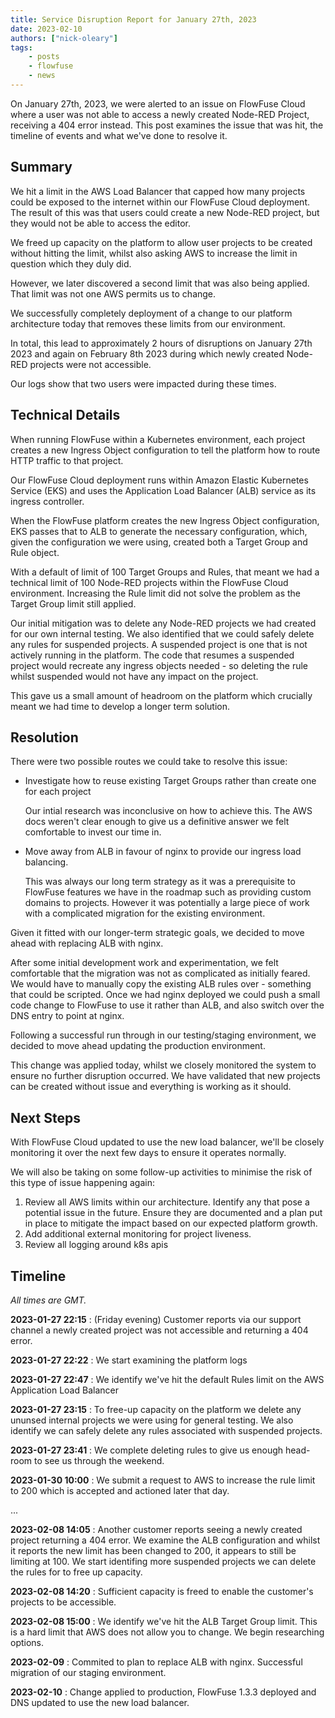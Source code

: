 ```yaml
---
title: Service Disruption Report for January 27th, 2023
date: 2023-02-10
authors: ["nick-oleary"]
tags:
    - posts 
    - flowfuse
    - news
---
```


On January 27th, 2023, we were alerted to an issue on FlowFuse Cloud where a user
was not able to access a newly created Node-RED Project, receiving a 404 error
instead. This post examines the issue that was hit, the timeline of events and
what we've done to resolve it.

<!--more-->

## Summary

We hit a limit in the AWS Load Balancer that capped how many projects could be
exposed to the internet within our FlowFuse Cloud deployment. The result of this
was that users could create a new Node-RED project, but they would not be able
to access the editor.

We freed up capacity on the platform to allow user projects to be created without
hitting the limit, whilst also asking AWS to increase the limit in question which
they duly did.

However, we later discovered a second limit that was also being applied. That limit
was not one AWS permits us to change.

We successfully completely deployment of a change to our platform architecture
today that removes these limits from our environment.

In total, this lead to approximately 2 hours of disruptions on January 27th 2023 and again
on February 8th 2023 during which newly created Node-RED projects were not accessible.

Our logs show that two users were impacted during these times.

## Technical Details

When running FlowFuse within a Kubernetes environment, each project creates a
new Ingress Object configuration to tell the platform how to route HTTP traffic
to that project.

Our FlowFuse Cloud deployment runs within Amazon Elastic Kubernetes Service (EKS)
and uses the Application Load Balancer (ALB) service as its ingress controller.

When the FlowFuse platform creates the new Ingress Object configuration, EKS passes
that to ALB to generate the necessary configuration, which, given the configuration we
were using, created both a Target Group and Rule object.

With a default of limit of 100 Target Groups and Rules, that meant we had a technical
limit of 100 Node-RED projects within the FlowFuse Cloud environment. Increasing
the Rule limit did not solve the problem as the Target Group limit still applied.

Our initial mitigation was to delete any Node-RED projects we had created for
our own internal testing. We also identified that we could safely delete any rules
for suspended projects. A suspended project is one that is not actively running
in the platform. The code that resumes a suspended project would recreate any ingress
objects needed - so deleting the rule whilst suspended would not have any impact
on the project.

This gave us a small amount of headroom on the platform which crucially meant we
had time to develop a longer term solution.

## Resolution

There were two possible routes we could take to resolve this issue:

 - Investigate how to reuse existing Target Groups rather than create one for each project

   Our intial research was inconclusive on how to achieve this. The AWS docs weren't
   clear enough to give us a definitive answer we felt comfortable to invest our time
   in.

 - Move away from ALB in favour of nginx to provide our ingress load balancing.

   This was always our long term strategy as it was a prerequisite to FlowFuse
   features we have in the roadmap such as providing custom domains to projects.
   However it was potentially a large piece of work with a complicated migration
   for the existing environment.

Given it fitted with our longer-term strategic goals, we decided to move ahead
with replacing ALB with nginx.

After some initial development work and experimentation, we felt comfortable that
the migration was not as complicated as initially feared. We would have to manually
copy the existing ALB rules over - something that could be scripted. Once we had
nginx deployed we could push a small code change to FlowFuse to use it rather than
ALB, and also switch over the DNS entry to point at nginx.

Following a successful run through in our testing/staging environment, we decided
to move ahead updating the production environment.

This change was applied today, whilst we closely monitored the system to ensure
no further disruption occurred. We have validated that new projects can be
created without issue and everything is working as it should.

## Next Steps

With FlowFuse Cloud updated to use the new load balancer, we'll be closely monitoring
it over the next few days to ensure it operates normally.

We will also be taking on some follow-up activities to minimise the risk of this
type of issue happening again:

1. Review all AWS limits within our architecture. Identify any that pose a potential
   issue in the future. Ensure they are documented and a plan put in place to mitigate
   the impact based on our expected platform growth.
2. Add additional external monitoring for project liveness.
3. Review all logging around k8s apis

## Timeline

*All times are GMT.*

**2023-01-27 22:15** : (Friday evening) Customer reports via our support channel a newly created project was not accessible and returning a 404 error.

**2023-01-27 22:22** : We start examining the platform logs

**2023-01-27 22:47** : We identify we've hit the default Rules limit on the AWS Application Load Balancer

**2023-01-27 23:15** : To free-up capacity on the platform we delete any ununsed internal projects we were using for general testing. We also identify we can safely delete any rules associated with suspended projects.

**2023-01-27 23:41** : We complete deleting rules to give us enough head-room to see us through the weekend.

**2023-01-30 10:00** : We submit a request to AWS to increase the rule limit to 200 which is accepted and actioned later that day.

...

**2023-02-08 14:05** : Another customer reports seeing a newly created project returning a 404 error. We examine the ALB configuration and whilst it reports the new limit has been changed to 200, it appears to still be limiting at 100. We start identifing more suspended projects we can delete the rules for to free up capacity.

**2023-02-08 14:20** : Sufficient capacity is freed to enable the customer's projects to be accessible.

**2023-02-08 15:00** : We identify we've hit the ALB Target Group limit. This is a hard limit that AWS does not allow you to change. We begin researching options.

**2023-02-09** : Commited to plan to replace ALB with nginx. Successful migration of our staging environment.

**2023-02-10** : Change applied to production, FlowFuse 1.3.3 deployed and DNS updated to use the new load balancer.
